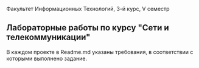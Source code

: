 Факультет Информационных Технологий,  3-й курс, V семестр  
## Лабораторные работы по курсу "Сети и телекоммуникации"
В каждом проекте в Readme.md указаны требования, в соответствии с которыми выполнено задание.
